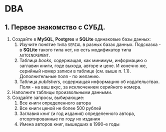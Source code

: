 # DBA
## 1. Первое знакомство с СУБД.
1. Создайте в **MySQL**, **Postgres** и **SQLite** одинаковые базы данных:
   1. Изучите понятие типа `SERIAL` в разных базах данных. Подсказка - в **SQLite** такого типа нет, но есть модификатор типа `AUTOINCREMENT`.
   2. Таблица *books*, содержащая, как минимум, информацию о заглавии книги, годе выхода, авторе и цене. И конечно же, серийный номер записи в таблице (см. выше п. 1.1). Дополнительные поля - по желанию. 
   3. Таблица *publishers*, содержащая информацию об издательствах. Поля - на ваш вкус, за исключением серийного номера.
2. Наполните таблицы произвольными данными.
3. Создайте запросы, выбирающие:
   1. Все книги определенного автора
   2. Все книги ценой не более 500 рублей
   3. Заглавия книг (и год издания) определенного автора, отсортированные по году их издания
   4. Имена авторов книг, вышедших в 1990-е годы
